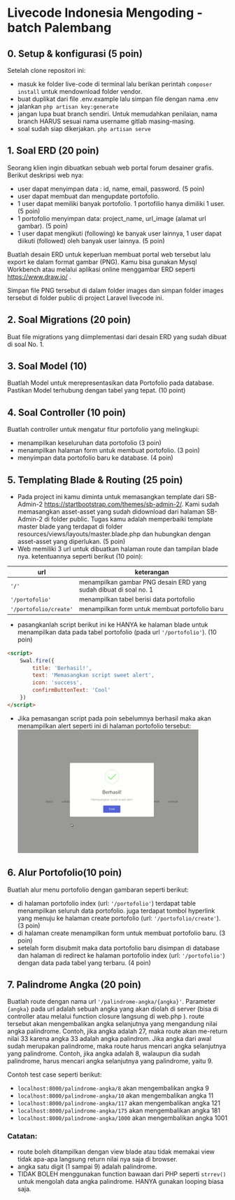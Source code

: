 
# Livecode Indonesia Mengoding - batch Palembang

## 0. Setup & konfigurasi (5 poin)

Setelah clone repositori ini: 
- masuk ke folder live-code di terminal lalu berikan perintah ```composer install``` untuk mendownload folder vendor.
- buat duplikat dari file .env.example lalu simpan file dengan nama .env
- jalankan ```php artisan key:generate```
- jangan lupa buat branch sendiri. Untuk memudahkan penilaian, nama branch HARUS sesuai nama username gitlab masing-masing. 
- soal sudah siap dikerjakan. ```php artisan serve```

## 1. Soal ERD (20 poin)
Seorang klien ingin dibuatkan sebuah web portal forum desainer grafis. Berikut deskripsi web nya:
- user dapat menyimpan data : id, name, email, password. (5 poin)
- user dapat membuat dan mengupdate portofolio. 
- 1 user dapat memiliki banyak portofolio. 1 portofilio hanya dimiliki 1 user. (5 poin)
- 1 portofolio menyimpan data: project_name, url_image (alamat url gambar). (5 poin)
- 1 user dapat mengikuti (following) ke banyak user lainnya, 1 user dapat diikuti (followed) oleh banyak user lainnya. (5 poin)

Buatlah desain ERD untuk keperluan membuat portal web tersebut lalu export ke dalam format gambar (PNG). Kamu bisa gunakan Mysql Workbench atau melalui aplikasi online menggambar ERD seperti https://www.draw.io/ .

Simpan file PNG tersebut di dalam folder images dan simpan folder images tersebut di folder public di project Laravel livecode ini. 

## 2. Soal Migrations (20 poin)
Buat file migrations yang diimplementasi dari desain ERD yang sudah dibuat di soal No. 1.  

## 3. Soal Model (10)
Buatlah Model untuk merepresentasikan data Portofolio pada database. Pastikan Model terhubung dengan tabel yang tepat. (10 point)

## 4. Soal Controller (10 poin)
Buatlah controller untuk mengatur fitur portofolio yang melingkupi:
* menampilkan keseluruhan data portofolio (3 poin)
* menampilkan halaman form untuk membuat portofolio. (3 poin)
* menyimpan data portofolio baru ke database. (4 poin)

## 5. Templating Blade & Routing (25 poin)
- Pada project ini kamu diminta untuk memasangkan template dari SB-Admin-2 https://startbootstrap.com/themes/sb-admin-2/. Kami sudah memasangkan asset-asset yang sudah didownload dari halaman SB-Admin-2 di folder public. Tugas kamu adalah memperbaiki template master blade yang terdapat di folder resources/views/layouts/master.blade.php dan hubungkan dengan asset-asset yang diperlukan.  (5 poin)
- Web memiliki 3 url untuk dibuatkan halaman route dan tampilan blade nya. ketentuannya seperti berikut (10 poin): 

| url                         | keterangan      |
|----------                   |  -------------- |
| ```'/'```                   | menampilkan gambar PNG desain ERD yang sudah dibuat di soal no. 1  |
| ```'/portofolio' ```        | menampilkan tabel berisi data portofolio |
| ```'/portofolio/create'```  | menampilkan form untuk membuat portofolio baru  |

- pasangkanlah script berikut ini ke HANYA ke halaman blade untuk menampilkan data pada tabel portofolio (pada url ```'/portofolio'```). (10 poin)

```html
<script>
    Swal.fire({
        title: 'Berhasil!',
        text: 'Memasangkan script sweet alert',
        icon: 'success',
        confirmButtonText: 'Cool'
    })
</script>

```
- Jika pemasangan script pada poin sebelumnya berhasil maka akan menampilkan alert seperti ini di halaman portofolio tersebut: 
![swal-example.gif](swal-example.gif?raw=true)

## 6. Alur Portofolio(10 poin)
Buatlah alur menu portofolio dengan gambaran seperti berikut: 
- di halaman portofolio index (url: ```'/portofolio'```) terdapat table menampilkan seluruh data portofolio. juga terdapat tombol hyperlink yang menuju ke halaman create portofolio (url: ```'/portofolio/create'```). (3 poin)
- di halaman create menampilkan form untuk membuat portofolio baru. (3 poin)
- setelah form disubmit maka data portofolio baru disimpan di database dan halaman di redirect ke halaman portofolio index (url: ```'/portofolio'```) dengan data pada tabel yang terbaru. (4 poin)

## 7. Palindrome Angka (20 poin)
Buatlah route dengan nama url ```'/palindrome-angka/{angka}'```. Parameter ```{angka}``` pada url adalah sebuah angka yang akan diolah di server (bisa di controller atau melalui function closure langsung di web.php ). 
route tersebut akan mengembalikan angka selanjutnya yang mengandung nilai angka palindrome. 
Contoh, jika angka adalah 27, maka route akan me-return nilai 33 karena angka 33 adalah angka palindrom. Jika angka dari awal sudah merupakan palindrome, maka route harus mencari angka selanjutnya yang palindrome. Contoh, jika angka adalah 8, walaupun dia sudah palindrome, harus mencari angka selanjutnya yang palindrome, yaitu 9.

Contoh test case seperti berikut: 
- ```localhost:8000/palindrome-angka/8``` akan mengembalikan angka 9
- ```localhost:8000/palindrome-angka/10``` akan mengembalikan angka 11
- ```localhost:8000/palindrome-angka/117``` akan mengembalikan angka 121
-  ```localhost:8000/palindrome-angka/175``` akan mengembalikan angka 181
-  ```localhost:8000/palindrome-angka/1000``` akan mengembalikan angka 1001

### Catatan: 
- route boleh ditampilkan dengan view blade atau tidak memakai view tidak apa-apa langsung return nilai nya saja di browser. 
- angka satu digit (1 sampai 9) adalah palindrome.
- TIDAK BOLEH menggunakan function bawaan dari PHP seperti ```strrev()``` untuk mengolah data angka palindrome. HANYA gunakan looping biasa saja. 

